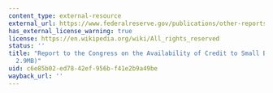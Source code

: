 ```yaml
---
content_type: external-resource
external_url: https://www.federalreserve.gov/publications/other-reports/files/sbfreport2012.pdf
has_external_license_warning: true
license: https://en.wikipedia.org/wiki/All_rights_reserved
status: ''
title: "Report to the Congress on the Availability of Credit to Small Businesses (PDF\u2013\
  2.9MB)"
uid: c6e85b02-ed78-42ef-956b-f41e2b9a49be
wayback_url: ''
---
```

